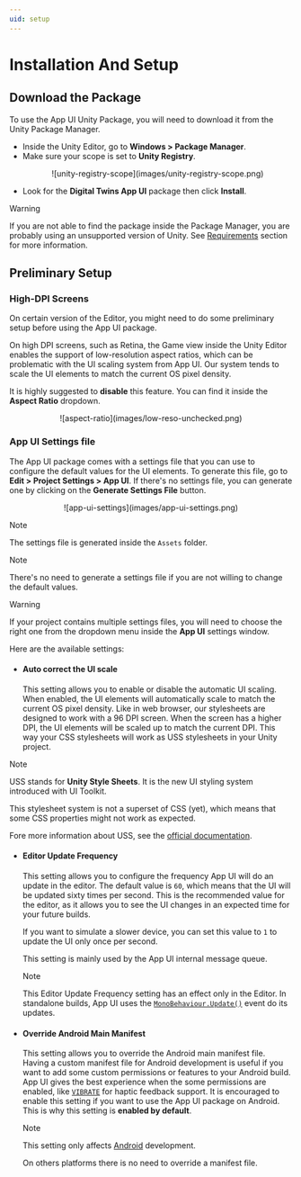 ```yaml
---
uid: setup
---
```


# Installation And Setup

## Download the Package

To use the App UI Unity Package, you will need to download it from the Unity Package Manager.

- Inside the Unity Editor, go to **Windows > Package Manager**.
- Make sure your scope is set to **Unity Registry**.<br/>
  <p align="center">
  ![unity-registry-scope](images/unity-registry-scope.png)
  </p>
- Look for the **Digital Twins App UI** package then click **Install**.

> [!WARNING]
> If you are not able to find the package inside the Package Manager, you are probably using an unsupported version of Unity. 
> See [Requirements](xref:system-requirements) section for more information.

## Preliminary Setup

### High-DPI Screens

On certain version of the Editor, you might need to do some preliminary setup before using the App UI package.

On high DPI screens, such as Retina, the Game view inside the Unity Editor enables the support of low-resolution aspect ratios,
which can be problematic with the UI scaling system from App UI. Our system tends to scale the UI elements to match the current OS pixel density.

It is highly suggested to **disable** this feature. You can find it inside the **Aspect Ratio** dropdown.

<p align="center">
![aspect-ratio](images/low-reso-unchecked.png)
</p>

### App UI Settings file

The App UI package comes with a settings file that you can use to configure the default values for the UI elements.
To generate this file, go to **Edit > Project Settings > App UI**. 
If there's no settings file, you can generate one by clicking on the **Generate Settings File** button.

<p align="center">
![app-ui-settings](images/app-ui-settings.png)
</p>

> [!NOTE]
> The settings file is generated inside the `Assets` folder.

> [!NOTE]
> There's no need to generate a settings file if you are not willing 
> to change the default values.

> [!WARNING]
> If your project contains multiple settings files, 
> you will need to choose the right one from the dropdown 
> menu inside the **App UI** settings window.

Here are the available settings:

- #### Auto correct the UI scale

  This setting allows you to enable or disable the automatic UI scaling. When enabled, the UI elements will automatically scale to match the current OS pixel density.
  Like in web browser, our stylesheets are designed to work with a 96 DPI screen. When the screen has a higher DPI, the UI elements will be scaled up to match the current DPI.
  This way your CSS stylesheets will work as USS stylesheets in your Unity project.

> [!NOTE]
> USS stands for **Unity Style Sheets**. It is the new UI styling system introduced with UI Toolkit.
>
> This stylesheet system is not a superset of CSS (yet), which means that some CSS properties might not work as expected.
>
> Fore more information about USS, see the [official documentation](https://docs.unity3d.com/Manual/UIE-about-uss.html).

- #### Editor Update Frequency

  This setting allows you to configure the frequency App UI will do an update in the editor. The default value is `60`, which means that the UI will be updated sixty times per second.
  This is the recommended value for the editor, as it allows you to see the UI changes in an expected time for your future builds.

  If you want to simulate a slower device, you can set this value to `1` to update the UI only once per second.

  This setting is mainly used by the App UI internal message queue.

  > [!NOTE]
  > This Editor Update Frequency setting has an effect only in the Editor. In standalone builds, App UI uses the [`MonoBehaviour.Update()`](xref:UnityEngine.MonoBehaviour) event do its updates.

- #### Override Android Main Manifest

  This setting allows you to override the Android main manifest file. Having a custom manifest file for Android development is useful
  if you want to add some custom permissions or features to your Android build. App UI gives the best experience when the some permissions are enabled,
  like [`VIBRATE`](https://developer.android.com/reference/android/Manifest.permission#VIBRATE) for haptic feedback support. It is encouraged to enable this setting if you want to use the App UI package on Android.
  This is why this setting is **enabled by default**.

  > [!NOTE]
  > This setting only affects [Android](https://docs.unity3d.com/Manual/android-introducing.html) development.
  >
  > On others platforms there is no need to override a manifest file.
